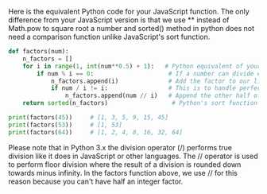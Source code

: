 Here is the equivalent Python code for your JavaScript function. The only difference from your JavaScript version is that we use ** instead of Math.pow to square root a number and sorted() method in python does not need a comparison function unlike JavaScript's sort function. 

```python
def factors(num):
    n_factors = []
    for i in range(1, int(num**0.5) + 1):   # Python equivalent of your loop
        if num % i == 0:                     # If a number can divide evenly into 'num'
            n_factors.append(i)              # Add the factor to our list
            if num / i != i:                 # This is to handle perfect squares, where the square root is unique 
                n_factors.append(num // i)   # Append the other half of the pair
    return sorted(n_factors)                  # Python's sort function returns a list in ascending order without needing a comparison function

print(factors(45))     # [1, 3, 5, 9, 15, 45]
print(factors(53))     # [1, 53]
print(factors(64))     # [1, 2, 4, 8, 16, 32, 64]
```
Please note that in Python 3.x the division operator (/) performs true division like it does in JavaScript or other languages. The // operator is used to perform floor division where the result of a division is rounded down towards minus infinity. In the factors function above, we use // for this reason because you can't have half an integer factor.


